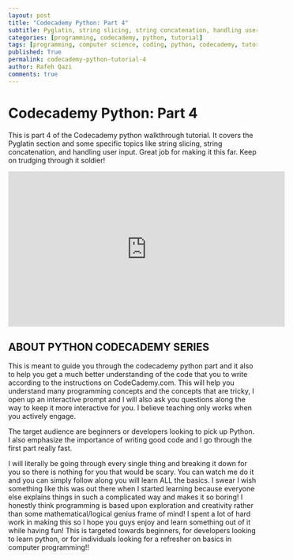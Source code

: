 ```yaml
---
layout: post
title: "Codecademy Python: Part 4"
subtitle: Pyglatin, string slicing, string concatenation, handling user input, and much more!
categories: [programming, codecademy, python, tutorial]
tags: [programming, computer science, coding, python, codecademy, tutorial, walkthrough, part4]
published: True
permalink: codecademy-python-tutorial-4
author: Rafeh Qazi
comments: true
---
```


# Codecademy Python: Part 4
This is part 4 of the Codecademy python walkthrough tutorial. It covers the Pyglatin section and some specific topics like string slicing, string concatenation, and handling user input. Great job for making it this far. Keep on trudging through it soldier!
<iframe width="560" height="315" src="https://www.youtube.com/embed/90qeRej1-CY" frameborder="0" allowfullscreen></iframe>

## ABOUT PYTHON CODECADEMY SERIES
This is meant to guide you through the codecademy python part and it also to help you get a much better understanding of the code that you to write according to the instructions on CodeCademy.com. This will help you understand many programming concepts and the concepts that are tricky, I open up an interactive prompt and I will also ask you questions along the way to keep it more interactive for you. I believe teaching only works when you actively engage. 

The target audience are beginners or developers looking to pick up Python. I also emphasize the importance of writing good code and I go through the first part really fast.

I will literally be going through every single thing and breaking it down for you so there is nothing for you that would be scary. You can watch me do it and you can simply follow along you will learn ALL the basics. I swear I wish something like this was out there when I started learning because everyone else explains things in such a complicated way and makes it so boring! I honestly think programming is based upon exploration and creativity rather than some mathematical/logical genius frame of mind! I spent a lot of hard work in making this so I hope you guys enjoy and learn something out of it while having fun! This is targeted towards beginners, for developers looking to learn python, or for individuals looking for a refresher on basics in computer programming!!
